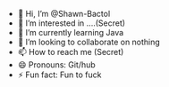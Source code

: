 - 👋 Hi, I’m @Shawn-Bactol
- 👀 I’m interested in ....(Secret)
- 🌱 I’m currently learning Java
- 💞️ I’m looking to collaborate on nothing
- 📫 How to reach me (Secret)
- 😄 Pronouns: Git/hub
- ⚡ Fun fact: Fun to fuck

<!---
Shawn-Bactol/Shawn-Bactol is a ✨ special ✨ repository because its `README.md` (this file) appears on your GitHub profile.
You can click the Preview link to take a look at your changes.
--->
